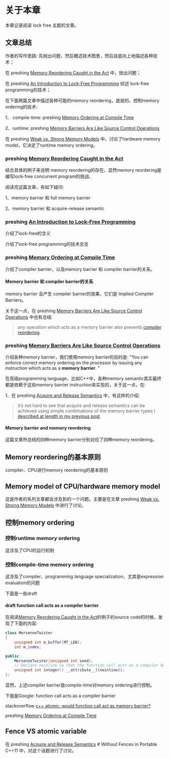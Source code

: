 # 关于本章

本章记录阅读 lock free 主题的文章。

## 文章总结

作者的写作思路: 先抛出问题，然后概述技术图景，然后自底向上地描述各种技术；

在 preshing [Memory Reordering Caught in the Act](https://preshing.com/20120515/memory-reordering-caught-in-the-act/) 中，抛出问题；

在 preshing [An Introduction to Lock-Free Programming](https://preshing.com/20120612/an-introduction-to-lock-free-programming/) 综述 lock-free programming的技术；

在下面两篇文章中描述各种可能的memory reordering，底层的、控制memory ordering的技术:

1、 compile-time: preshing [Memory Ordering at Compile Time](https://preshing.com/20120625/memory-ordering-at-compile-time/)

2、runtime: preshing [Memory Barriers Are Like Source Control Operations](https://preshing.com/20120710/memory-barriers-are-like-source-control-operations/)

在 preshing [Weak vs. Strong Memory Models](https://preshing.com/20120930/weak-vs-strong-memory-models/) 中，讨论了hardware memory model，它决定了runtime memory ordering。



### preshing [Memory Reordering Caught in the Act](https://preshing.com/20120515/memory-reordering-caught-in-the-act/)

结合具体的例子来说明 memory reordering的存在，显然memory reordering是编写lock-free concurrent program的挑战、

阅读完这篇文章，有如下疑问:

1、memory barrier 和 full memory barrier

2、memory barrier 和 acquire-release semantic

### preshing [An Introduction to Lock-Free Programming](https://preshing.com/20120612/an-introduction-to-lock-free-programming/)

介绍了lock-free的含义

介绍了lock-free programming的技术总览

### preshing [Memory Ordering at Compile Time](https://preshing.com/20120625/memory-ordering-at-compile-time/)

介绍了compiler barrier，以及memory barrier 和 compiler barrier的关系。

#### Memory barrier 和 compiler barrier的关系

memory barrier 会产生 compiler barrier的效果，它们是 Implied Compiler Barriers。

关于这一点，在 preshing [Memory Barriers Are Like Source Control Operations](https://preshing.com/20120710/memory-barriers-are-like-source-control-operations/) 中也有总结: 

> any operation which acts as a memory barrier also prevents [compiler reordering](http://preshing.com/20120625/memory-ordering-at-compile-time).

### preshing [Memory Barriers Are Like Source Control Operations](https://preshing.com/20120710/memory-barriers-are-like-source-control-operations/)

介绍各种memory barrier，我们使用memory barrier的目的是: "You can enforce correct memory ordering on the processor by issuing any instruction which acts as a **memory barrier**. "

在高级programming language，比如C++中，各种memory semantic其实最终都是依赖于这些memory barrier instruction来实现的，关于这一点，在:

1、在 preshing [Acquire and Release Semantics](https://preshing.com/20120913/acquire-and-release-semantics/) 中，有这样的介绍: 

> it’s not hard to see that acquire and release semantics can be achieved using simple combinations of the memory barrier types I [described at length in my previous post](http://preshing.com/20120710/memory-barriers-are-like-source-control-operations). 



#### Memory barrier and memory reordering

这篇文章所总结的四种memory barrier分别对应了四种memory reordering。



## Memory reordering的基本原则

compiler、CPU进行memory reordering的基本原则

## Memory model of CPU/hardware memory model

这是作者的系列文章都会涉及到的一个问题。主要是在文章 preshing [Weak vs. Strong Memory Models](https://preshing.com/20120930/weak-vs-strong-memory-models/) 中进行了讨论。



## 控制memory ordering

### 控制runtime memory ordering

这涉及了CPU的运行机制

### 控制compile-time memory ordering

这涉及了compiler、programming language specialization，尤其是expression evaluation的问题

下面是一些draft

#### draft function call acts as a compiler barrier

在阅读[Memory Reordering Caught in the Act](https://preshing.com/20120515/memory-reordering-caught-in-the-act/)的例子的source code的时候，发现了下面的内容:

```C++
class MersenneTwister
{
    unsigned int m_buffer[MT_LEN];
    int m_index;

public:
    MersenneTwister(unsigned int seed);
    // Declare noinline so that the function call acts as a compiler barrier:
    unsigned int integer() __attribute__((noinline));
};
```

显然，上述compiler barrier是compile-time对memory ordering进行控制。

下面是Google: function call acts as a compiler barrier

stackoverflow [c++ atomic: would function call act as memory barrier?](https://stackoverflow.com/questions/40641904/c-atomic-would-function-call-act-as-memory-barrier)

preshing [Memory Ordering at Compile Time](https://preshing.com/20120625/memory-ordering-at-compile-time/)



## Fence VS atomic variable

在 preshing [Acquire and Release Semantics](https://preshing.com/20120913/acquire-and-release-semantics/) # Without Fences in Portable C++11 中，对这个话题进行了讨论。
